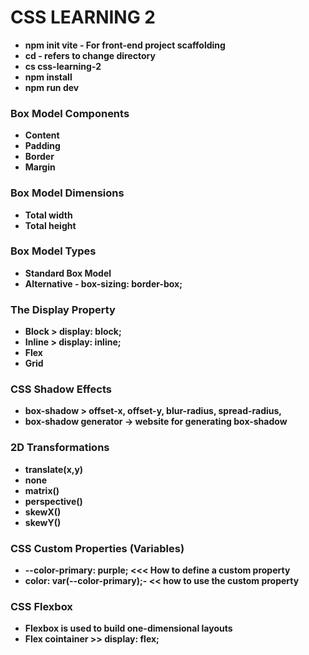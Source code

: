 # **CSS LEARNING 2**

* **npm init vite - For front-end project scaffolding**
* **cd - refers to change directory**
* **cs css-learning-2**
* **npm install**
* **npm run dev**



### **Box Model Components**

* **Content**
* **Padding**
* **Border**
* **Margin**



### **Box Model Dimensions**

* **Total width**
* **Total height**



### **Box Model Types**

* **Standard Box Model**
* **Alternative - box-sizing: border-box;**



### **The Display Property**

* **Block > display: block;**
* **Inline > display: inline;**
* **Flex**
* **Grid**



### **CSS Shadow Effects**

* **box-shadow > offset-x, offset-y, blur-radius, spread-radius,** 
* **box-shadow generator -> website for generating box-shadow**



### **2D Transformations**

* **translate(x,y)**
* **none**
* **matrix()**
* **perspective()**
* **skewX()**
* **skewY()**



### **CSS Custom Properties (Variables)**

* **--color-primary: purple; <<< How to define a custom property**
* **color: var(--color-primary);- << how to use the custom property**



### **CSS Flexbox**

* **Flexbox is used to build one-dimensional layouts**
* **Flex cointainer >> display: flex;**
